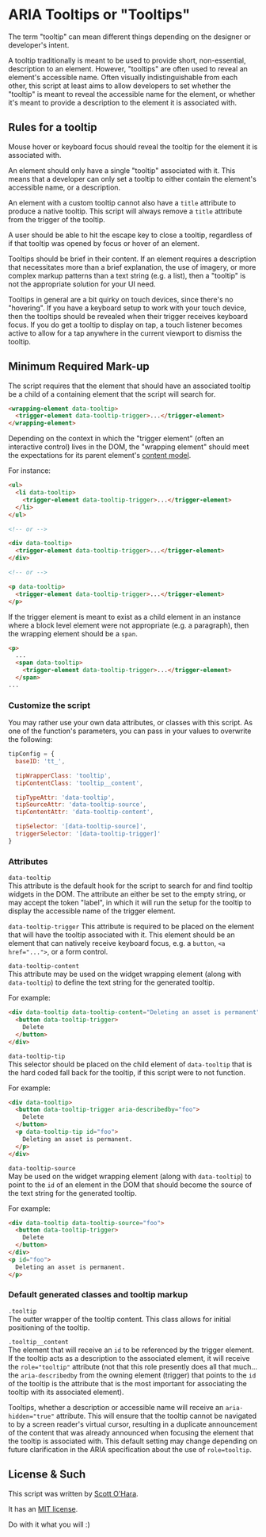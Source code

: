# ARIA Tooltips or "Tooltips"
The term "tooltip" can mean different things depending on the designer or developer's intent.  

A tooltip traditionally is meant to be used to provide short, non-essential, description to an element.  However, "tooltips" are often used to reveal an element's accessible name.  Often visually indistinguishable from each other, this script at least aims to allow developers to set whether the "tooltip" is meant to reveal the accessible name for the element, or whether it's meant to provide a description to the element it is associated with.

## Rules for a tooltip
Mouse hover or keyboard focus should reveal the tooltip for the element it is associated with. 

An element should only have a single "tooltip" associated with it.  This means that a developer can only set a tooltip to either contain the element's accessible name, or a description. 

An element with a custom tooltip cannot also have a `title` attribute to produce a native tooltip.  This script will always remove a `title` attribute from the trigger of the tooltip.

A user should be able to hit the escape key to close a tooltip, regardless of if that tooltip was opened by focus or hover of an element.  

Tooltips should be brief in their content.  If an element requires a description that necessitates more than a brief explanation, the use of imagery, or more complex markup patterns than a text string (e.g. a list), then a "tooltip" is not the appropriate solution for your UI need.

Tooltips in general are a bit quirky on touch devices, since there's no "hovering".  If you have a keyboard setup to work with your touch device, then the tooltips should be revealed when their trigger receives keyboard focus.  If you do get a tooltip to display on tap, a touch listener becomes active to allow for a tap anywhere in the current viewport to dismiss the tooltip.

## Minimum Required Mark-up  
The script requires that the element that should have an associated tooltip be a child of a containing element that the script will search for.  

```html
<wrapping-element data-tooltip>
  <trigger-element data-tooltip-trigger>...</trigger-element>
</wrapping-element>
```

Depending on the context in which the "trigger element" (often an interactive control) lives in the DOM, the "wrapping element" should meet the expectations for its parent element's [content model](https://html.spec.whatwg.org/multipage/dom.html#concept-element-content-model).

For instance:

```html
<ul>
  <li data-tooltip>
    <trigger-element data-tooltip-trigger>...</trigger-element>
  </li>
</ul>

<!-- or -->

<div data-tooltip>
  <trigger-element data-tooltip-trigger>...</trigger-element>
</div>

<!-- or -->

<p data-tooltip>
  <trigger-element data-tooltip-trigger>...</trigger-element>
</p>
```

If the trigger element is meant to exist as a child element in an instance where a block level element were not appropriate (e.g. a paragraph), then the wrapping element should be a `span`.

```html
<p>
  ...
  <span data-tooltip>
    <trigger-element data-tooltip-trigger>...</trigger-element>
  </span>
...
```

### Customize the script
You may rather use your own data attributes, or classes with this script. As one of the function's parameters, you can pass in your values to overwrite the following:

```js
tipConfig = {
  baseID: 'tt_',

  tipWrapperClass: 'tooltip',
  tipContentClass: 'tooltip__content',

  tipTypeAttr: 'data-tooltip',
  tipSourceAttr: 'data-tooltip-source',
  tipContentAttr: 'data-tooltip-content',

  tipSelector: '[data-tooltip-source]',
  triggerSelector: '[data-tooltip-trigger]'
}
```


### Attributes
`data-tooltip`  
This attribute is the default hook for the script to search for and find tooltip widgets in the DOM.  The attribute an either be set to the empty string, or may accept the token "label", in which it will run the setup for the tooltip to display the accessible name of the trigger element.   

`data-tooltip-trigger`
This attribute is required to be placed on the element that will have the tooltip associated with it. This element should be an element that can natively receive keyboard focus, e.g. a `button`, `<a href="...">`, or a form control.  

`data-tooltip-content`  
This attribute may be used on the widget wrapping element (along with `data-tooltip`) to define the text string for the generated tooltip.

For example:
```html
<div data-tooltip data-tooltip-content="Deleting an asset is permanent">
  <button data-tooltip-trigger>
    Delete
  </button>
</div>
```

`data-tooltip-tip`  
This selector should be placed on the child element of `data-tooltip` that is the hard coded fall back for the tooltip, if this script were to not function.

For example:
```html
<div data-tooltip>
  <button data-tooltip-trigger aria-describedby="foo">
    Delete
  </button>
  <p data-tooltip-tip id="foo">
    Deleting an asset is permanent.
  </p>
</div>
```

`data-tooltip-source`  
May be used on the widget wrapping element (along with `data-tooltip`) to point to the `id` of an element in the DOM that should become the source of the text string for the generated tooltip.

For example:
```html
<div data-tooltip data-tooltip-source="foo">
  <button data-tooltip-trigger>
    Delete
  </button>
</div>
<p id="foo">
  Deleting an asset is permanent.
</p>
```

### Default generated classes and tooltip markup
`.tooltip`  
The outter wrapper of the tooltip content. This class allows for initial positioning of the tooltip.

`.tooltip__content`   
The element that will receive an `id` to be referenced by the trigger element. If the tooltip acts as a description to the associated element, it will receive the `role="tooltip"` attribute (not that this role presently does all that much... the `aria-describedby` from the owning element (trigger) that points to the `id` of the tooltip is the attribute that is the most important for associating the tooltip with its associated element).  

Tooltips, whether a description or accessible name will receive an `aria-hidden="true"` attribute. This will ensure that the tooltip cannot be navigated to by a screen reader's virtual cursor, resulting in a duplicate announcement of the content that was already announced when focusing the element that the tooltip is associated with.  This default setting may change depending on future clarification in the ARIA specification about the use of `role=tooltip`.



## License & Such  
This script was written by [Scott O'Hara](https://twitter.com/scottohara).

It has an [MIT license](https://github.com/scottaohara/accessible-components/blob/master/LICENSE.md).

Do with it what you will :)
